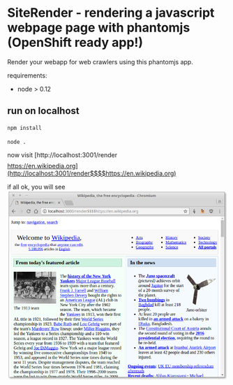 # SiteRender - rendering a javascript webpage page with phantomjs (OpenShift ready app!)

Render your webapp for web crawlers using this phantomjs app.


requirements:

* node > 0.12


## run on localhost

```
npm install

node .
```


now visit  [http://localhost:3001/render$$$$https://en.wikipedia.org](http://localhost:3001/render$$$$https://en.wikipedia.org)

if all ok, you will see
![wiki.png](https://github.com/gerasev-kirill/phantomjs-site-render/blob/master/wiki.png)
